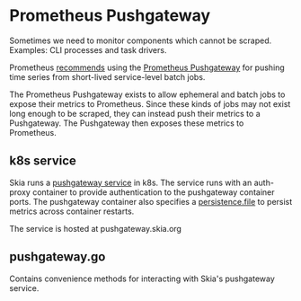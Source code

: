 # Prometheus Pushgateway

Sometimes we need to monitor components which cannot be scraped. Examples: CLI
processes and task drivers.

Prometheus [recommends](https://prometheus.io/docs/instrumenting/pushing/) using
the [Prometheus Pushgateway](https://github.com/prometheus/pushgateway) for
pushing time series from short-lived service-level batch jobs.

The Prometheus Pushgateway exists to allow ephemeral and batch jobs to expose
their metrics to Prometheus. Since these kinds of jobs may not exist long enough
to be scraped, they can instead push their metrics to a Pushgateway. The
Pushgateway then exposes these metrics to Prometheus.

## k8s service

Skia runs a [pushgateway service](https://skia.googlesource.com/k8s-config/+/main/skia-public/pushgateway.yaml)
in k8s. The service runs with an auth-proxy container to provide authentication
to the pushgateway container ports. The pushgateway container also specifies a
[persistence.file](https://github.com/prometheus/pushgateway#run-it) to persist
metrics across container restarts.

The service is hosted at pushgateway.skia.org

## pushgateway.go

Contains convenience methods for interacting with Skia's pushgateway service.
